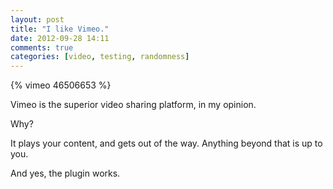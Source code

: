 ```yaml
---
layout: post
title: "I like Vimeo."
date: 2012-09-28 14:11
comments: true
categories: [video, testing, randomness] 
---
```


{% vimeo 46506653 %}


Vimeo is the superior video sharing platform, in my opinion. 

Why? 

<!-- more -->

It plays your content, and gets out of the way. Anything beyond that is up to you. 

And yes, the plugin works.
